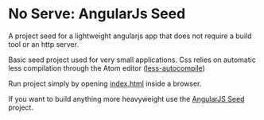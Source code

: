 # No Serve: AngularJs Seed

A project seed for a lightweight angularjs app that does not require a build tool or an http server.

Basic seed project used for very small applications. Css relies on automatic less compilation through the Atom editor ([less-autocompile](https://atom.io/packages/less-autocompile))

Run project simply by opening [index.html](/index.html) inside a browser.

If you want to build anything more heavyweight use the [AngularJS Seed](https://github.com/EmandM/angularjs-seed) project.
